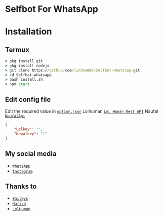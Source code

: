 # Selfbot For WhatsApp

# Installation

## Termux

```cmd
> pkg install git
> pkg install nodejs
> git clone https://github.com/lindow666/Selfbot-whatsapp.git
> cd Selfbot-whatsapp
> bash install.sh
> npm start
```
## Edit config file
Edit the required value in [`option.json`](https://github.com/lindow666/Selfbot-whatsapp/blob/main/src/option.json)
Lolhuman [`LoL Human Rest API`](http://api.lolhuman.xyz/) 
Naufal [`NaufalApi`](Naufalhoster.xyz)
```json
{
    "Lolkey": "",
    "Nopalkey": "!"
}
```

## My social media
* [`WhatsApp`](http://wa.me/6289513946766)
* [`Instagram`](http://instagram.com/lindoww.6)

## Thanks to
* [`Baileys`](https://github.com/adiwajshing/Baileys)
* [`Hafizh`](https://github.com/HAFizh-15)
* [`LolHuman`](https://github.com/LoLHuman)
